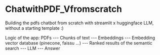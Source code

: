 # ChatwithPDF_Vfromscratch
Building the pdfs chatbot from scratch with streamlit x huggingface LLM, without a starting template :) 


Logic of the app: 
PDFs --- Chunks of text --- Embeddings --- Embedding vector database (pinecone, faissu ...) --- Ranked results of the semantic search --- LLM --- Answer 
